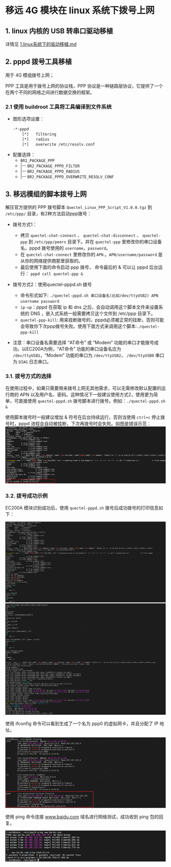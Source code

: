 # 移远 4G 模块在 linux 系统下拨号上网

## 1. linux 内核的 USB 转串口驱动移植
详情见 [1.linux系统下的驱动移植.md](/1.linux系统下的驱动移植.md)

## 2. pppd 拨号工具移植
用于 4G 模组拨号上网；

PPP 工具是用于拨号上网的协议栈，PPP 协议是一种链路层协议，它提供了一个在两个不同的网络之间进行数据交换的框架。

### 2.1 使用 buildroot 工具将工具编译到文件系统
- 图形选项设置：
    ```config
    -*-pppd
        [*]   filtering
        [*]   radius
        [*]   overwrite /etc/resolv.conf
    ```
- 配置选择：
    - `BR2_PACKAGE_PPP`
    - |-- `BR2_PACKAGE_PPPD_FILTER`
    - |-- `BR2_PACKAGE_PPPD_RADIUS`
    - |-- `BR2_PACKAGE_PPPD_OVERWRITE_RESOLV_CONF`


## 3. 移远模组的脚本拨号上网
解压官方提供的 PPP 拨号脚本 `Quectel_Linux_PPP_Script_V1.0.0.tgz` 到 `/etc/ppp/` 目录，有2种方法启动ppp拨号：

- 拨号方式1： 
    - 拷贝 `quectel-chat-connect` 、 `quectel-chat-disconnect` 、 `quectel-ppp` 到 `/etc/ppp/peers` 目录下。并在 `quectel-ppp` 里修改你的串口设备名，pppd 拨号使用的 `username`，`password`。
    - 在 `quectel-chat-connect` 里修改你的 `APN` 。`APN/username/password` 是从你的网络提供商那里获取的。
    - 最后使用下面的命令启动 ppp 拨号， 命令最后的 & 可以让 pppd 后台运行： `pppd call quectel-ppp &`

- 拨号方式2：使用quectel-pppd.sh 拨号
    - 命令形式如下: `./quectel-pppd.sh 串口设备名(比如/dev/ttyUSB2) APN username password`
    - `ip-up`：pppd 在获取 ip 和 dns 之后，会自动调用这个脚本文件来设置系统的 DNS ，嵌入式系统一般需要拷贝这个文件到 /etc/ppp 目录下。
    - `quectel-ppp-kill`: 用来挂断拨号的，pppd必须被正常的挂断，否则可能会导致你下次ppp拨号失败。使用下面方式来调用这个脚本:`./quectel-ppp-kill`

- 注意：串口设备名需要选择 “AT命令” 或 “Modem” 功能的串口才能拨号成功。以EC200A为例，“AT命令” 功能的串口设备名应为 `/dev/ttyUSB1`，“Modem” 功能的串口为 `/dev/ttyUSB2`， `/dev/ttyUSB0` 串口为 `DIAG` 日志串口。

### 3.1. 拨号方式的选择
在使用过程中，如果只需要用来拨号上网无其他需求，可以无需修改默认配置的运行商的 APN 以及用户名、密码，这种情况下一般建议使用方式2，使用更为简单，可直接使用 `quectel-pppd.sh` 拨号脚本进行拨号。例如：`./quectel-pppd.sh &`  

使用脚本拨号时一般建议增加 & 符号在后台持续运行，否则当使用 `ctrl+c` 停止拨号时，pppd 进程会自动被挂断，下次再拨号时会失败。如图是错误示范：
![linux系统下使用PPP拨号上网2-1](png/linux系统下使用PPP拨号上网2-1.png)

### 3.2. 拨号成功示例
EC200A 模块识别成功后，使用 `quectel-pppd.sh` 拨号后成功拨号的打印信息如下：

![linux系统下使用PPP拨号上网3-1](png/linux系统下使用PPP拨号上网3-1.png)
![linux系统下使用PPP拨号上网3-2](png/linux系统下使用PPP拨号上网3-2.png)

使用 ifconfig 命令可以看到生成了一个名为 ppp0 的虚拟网卡，并且分配了 IP 地址。

![linux系统下使用PPP拨号上网3-3](png/linux系统下使用PPP拨号上网3-3.png)

使用 ping 命令连接 www.baidu.com 域名进行网络测试，成功收到 ping 包的回复。

![linux系统下使用PPP拨号上网3-4](png/linux系统下使用PPP拨号上网3-4.png)